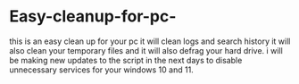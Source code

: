 # Easy-cleanup-for-pc-
this is an easy clean up for your pc  it will clean logs and search history it will also clean your temporary files and it will also defrag your hard drive. 
i will be making new updates to the script in the next days to disable unnecessary services for your windows 10 and 11.
